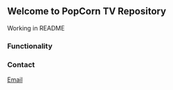 ## Welcome to PopCorn TV Repository

Working in README

### Functionality


### Contact

[Email](mailto:javiercasessempere@gmail.com)

